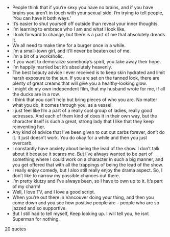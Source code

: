  - People think that if you’re sexy you have no brains, and if you have brains you aren’t in touch with your sexual side. I’m trying to tell people, ‘You can have it both ways.’
 - It’s easier to shut yourself off outside than reveal your inner thoughts.
 - I’m learning to embrace who I am and what I look like.
 - I look forward to change, but there is a part of me that absolutely dreads it.
 - We all need to make time for a burger once in a while.
 - I’m a small-town girl, and it’ll never be beaten out of me.
 - I’m a bit of a workaholic.
 - If you want to demoralize somebody’s spirit, you take away their hope.
 - I’m happily married but it’s absolutely heavenly.
 - The best beauty advice I ever received is to keep skin hydrated and limit harsh exposure to the sun. If you are set on the tanned look, there are plenty of great creams that will give you a healthy-looking glow.
 - I might do my own independent film, that my husband wrote for me, if all the ducks are in a row.
 - I think that you can’t help but bring pieces of who you are. No matter what you do, it comes through you, as a vessel.
 - I just feel like I’m a part of a really cool group of ladies, really good actresses. And each of them kind of does it in their own way, but the character itself is such a great, strong lady that I like that they keep reinventing her.
 - Any kind of advice that I’ve been given to cut out carbs forever, don’t do it. It just doesn’t work. You do okay for a while and then you just overcarb.
 - I constantly have anxiety about being the lead of the show. I don’t talk about it because it scares me. But I’ve always wanted to be part of something where I could work on a character in such a big manner, and you get offered that with all the trappings of being the lead of the show.
 - I really enjoy comedy, but I also still really enjoy the drama aspect. So, I don’t like to narrow my possible chances out there.
 - I’m pretty klutzy and I’ve always been, so I have to own up to it. It’s part of my charm!
 - Well, I love TV, and I love a good script.
 - When you’re out there in Vancouver doing your thing, and then you come down and you see how positive people are – people who are so jazzed and so supportive.
 - But I still had to tell myself, Keep looking up. I will tell you, he isnt Superman for nothing.

20 quotes